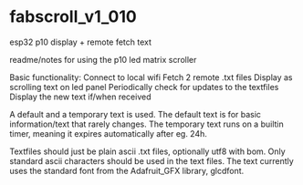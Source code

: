 # fabscroll_v1_010
 esp32 p10 display + remote fetch text


readme/notes for using the p10 led matrix scroller

Basic functionality:
Connect to local wifi
Fetch 2 remote .txt files
Display as scrolling text on led panel
Periodically check for updates to the textfiles
Display the new text if/when received

A default and a temporary text is used. The default text is for basic information/text that rarely changes. The temporary text runs on a builtin timer, meaning it expires automatically after eg. 24h.


Textfiles should just be plain ascii .txt files, optionally utf8 with bom. Only standard ascii characters should be used in the text files. The text currently uses the standard font from the Adafruit_GFX library,  glcdfont.